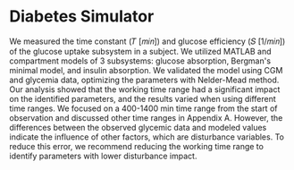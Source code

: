 # Diabetes Simulator

We measured the time constant (𝑇 [𝑚𝑖𝑛]) and glucose efficiency (𝑆 [1/𝑚𝑖𝑛]) of the glucose uptake subsystem in a subject. We utilized MATLAB and compartment models of 3 subsystems: glucose absorption, Bergman's minimal model, and insulin absorption. We validated the model using CGM and glycemia data, optimizing the parameters with Nelder-Mead method. Our analysis showed that the working time range had a significant impact on the identified parameters, and the results varied when using different time ranges. We focused on a 400-1400 min time range from the start of observation and discussed other time ranges in Appendix A. However, the differences between the observed glycemic data and modeled values indicate the influence of other factors, which are disturbance variables. To reduce this error, we recommend reducing the working time range to identify parameters with lower disturbance impact.